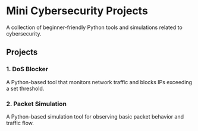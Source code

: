 # Mini Cybersecurity Projects

A collection of beginner-friendly Python tools and simulations related to cybersecurity.

## Projects

### 1. DoS Blocker
A Python-based tool that monitors network traffic and blocks IPs exceeding a set threshold.

### 2. Packet Simulation
A Python-based simulation tool for observing basic packet behavior and traffic flow.
